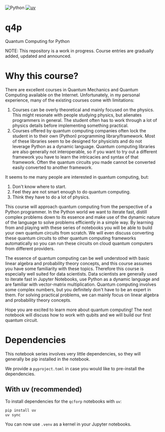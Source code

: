 ![Python](https://img.shields.io/badge/python-3.10%2B-blue)
[![uv](https://img.shields.io/endpoint?url=https://raw.githubusercontent.com/astral-sh/uv/main/assets/badge/v0.json)](https://github.com/astral-sh/uv)

# q4p
Quantum Computing for Python

NOTE: This repository is a work in progress. Course entries are gradually added, updated and announced.

# Why this course?

There are excellent courses in Quantum Mechanics and Quantum Computing available on the Internet. Unfortunately, in my personal experience, many of the existing courses come with limitations:

1. Courses can be overly theoretical and mainly focused on the physics. This might resonate with people studying physics, but alienates programmers in general. The student often has to work through a lot of physics details before implementing something practical.
2. Courses offered by quantum computing companies often lock the student in to their own (Python) programming library/framework. Most of these libraries seem to be designed for physicists and do not leverage Python as a dynamic language. Quantum computing libraries are also generally not interoperable, so if you want to try out a different framework you have to learn the intricacies and syntax of that framework. Often the quantum circuits you made cannot be converted easily converted to another framework.

It seems to me many people are interested in quantum computing, but:
1. Don't know where to start.
2. Feel they are not smart enough to do quantum computing.
3. Think they have to do a lot of physics.

This course will approach quantum computing from the perspective of a Python programmer. In the Python world we want to iterate fast, distill complex problems down to its essence and make use of the dynamic nature of the language to solve problems efficiently in a simple way. By learning from and playing with these series of notebooks you will be able to build your own quantum circuits from scratch. We will even discuss converting these quantum circuits to other quantum computing frameworks automatically so you can run these circuits on cloud quantum computers from different providers.

The essence of quantum computing can be well understood with basic linear algebra and probability theory concepts, and this course assumes you have some familiarity with these topics. Therefore this course is especially well suited for data scientists. Data scientists are generally used to iterate fast in Jupyter Notebooks, use Python as a dynamic language and are familiar with vector-matrix multiplication. Quantum computing involves some complex numbers, but you definitely don't have to be an expert in them. For solving practical problems, we can mainly focus on linear algebra and probability theory concepts.

Hope you are excited to learn more about quantum computing! The next notebook will discuss how to work with qubits and we will build our first quantum circuit.

# Dependencies

This notebook series involves very little dependencies, so they will generally be pip installed in the notebook. 

We provide a `pyproject.toml` in case you would like to pre-install the dependencies.

## With uv (recommended)

To install dependencies for the `qcforp` notebooks with `uv`:

```bash
pip install uv
uv sync
```

You can now use `.venv` as a kernel in your Jupyter notebooks.
